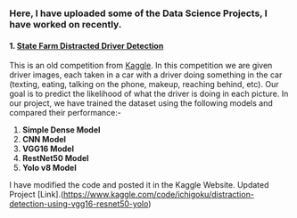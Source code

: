 ### Here, I have uploaded some of the Data Science Projects, I have worked on recently.


#### 1. [State Farm Distracted Driver Detection](https://github.com/djmk/Data-Science-Machine-Learning-Projects/tree/main/State%20Farm%20Distracted%20Driver%20Detection)  
This is an old competition from [Kaggle](https://www.kaggle.com/c/state-farm-distracted-driver-detection/data).
In this competition we are given driver images, each taken in a car with a driver doing something in the car (texting, eating, talking on the phone, makeup, reaching behind, etc). Our goal is to predict the likelihood of what the driver is doing in each picture. 
In our project, we have trained the dataset using the following models and compared their performance:-
1. **Simple Dense Model**
2. **CNN Model**
3. **VGG16 Model**
4. **RestNet50 Model**
5. **Yolo v8 Model**

I have modified the code and posted it in the Kaggle Website.
Updated Project [Link].(https://www.kaggle.com/code/ichigoku/distraction-detection-using-vgg16-resnet50-yolo) 
